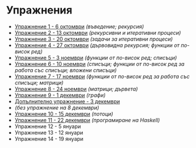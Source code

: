 Упражнения
==========
* [Упражнение 1 - 6 октомври](01/) _(въведение; рекурсия)_
* [Упражнение 2 - 13 октомври](02/) _(рекурсивни и итеративни процеси)_
* [Упражнение 3 - 20 октомври](03/) _(задачи за итеративни процеси)_
* [Упражнение 4 - 27 октомври](04/) _(дървовидна рекурсия; функции от по-висок ред)_
* [Упражнение 5 - 3 ноември](05/) _(функции от по-висок ред; списъци)_
* [Упражнение 6 - 10 ноември](06/) _(списъци; функции от по-висок ред за работа със списъци; вложени списъци)_
* [Упражнение 7 - 17 ноември](07/) _(функции от по-висок ред за работа със списъци; матрици)_
* [Упражнение 8 - 24 ноември](08/) _(матрици; дървета)_
* [Упражнение 9 - 1 декември](09/) _(графи)_
* [Допълнително упражнение - 3 декември](extra01/)
* _(без упражнение на 8 декември)_
* [Упражнение 10 - 15 декември](10/) _(потоци)_
* [Упражнение 11 - 22 декември](11/) _(програмиране на Haskell)_
* Упражнение 12 - 5 януари
* Упражнение 13 - 12 януари
* Упражнение 14 - 19 януари

